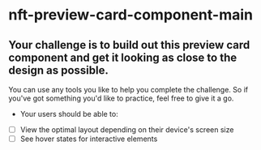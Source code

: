 # nft-preview-card-component-main
## Your challenge is to build out this preview card component and get it looking as close to the design as possible. 

You can use any tools you like to help you complete the challenge. So if you've got something you'd like to practice, feel free to give it a go.
- Your users should be able to:  
- [ ] View the optimal layout depending on their device's screen size 
- [ ] See hover states for interactive elements

